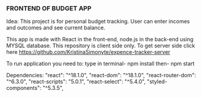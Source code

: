 ### FRONTEND OF BUDGET APP

Idea:
This project is for personal budget tracking. User can enter incomes and outcomes and see current balance.

This app is made with React in the front-end, node.js in the back-end using MYSQL database. This repository is client side only. To get server side click here https://github.com/KristinaSimonyte/expence-tracker-server

To run application you need to:
type in terminal- npm install
then- npm start

Dependencies:
"react": "^18.1.0",
"react-dom": "^18.1.0",
"react-router-dom": "^6.3.0",
"react-scripts": "5.0.1",
"react-select": "^5.4.0",
"styled-components": "^5.3.5",
